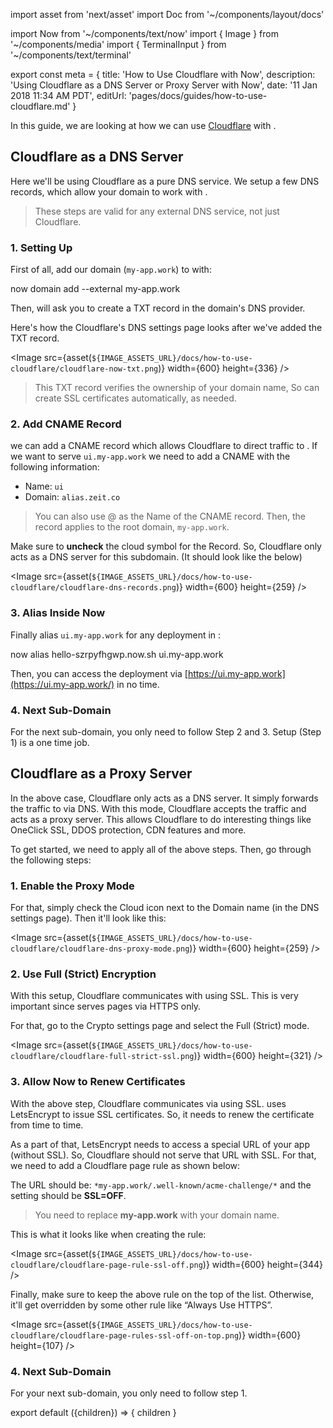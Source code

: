 import asset from 'next/asset'
import Doc from '~/components/layout/docs'

import Now from '~/components/text/now'
import { Image } from '~/components/media'
import { TerminalInput } from '~/components/text/terminal'

export const meta = {
title: 'How to Use Cloudflare with Now',
description: 'Using Cloudflare as a DNS Server or Proxy Server with Now',
date: '11 Jan 2018 11:34 AM PDT',
editUrl: 'pages/docs/guides/how-to-use-cloudflare.md'
}

In this guide, we are looking at how we can use [Cloudflare](https://www.cloudflare.com/) with <Now color="#000"/>.

## Cloudflare as a DNS Server

Here we'll be using Cloudflare as a pure DNS service. We setup a few DNS records, which allow your domain to work with <Now color="#000"/>.

> These steps are valid for any external DNS service, not just Cloudflare.

### 1. Setting Up

First of all, add our domain (`my-app.work`) to <Now color="#000"/> with:

<TerminalInput>now domain add --external my-app.work</TerminalInput>

Then, <Now color="#000"/> will ask you to create a TXT record in the domain's DNS provider.

Here's how the Cloudflare's DNS settings page looks after we've added the TXT record.

<Image
src={asset(`${IMAGE_ASSETS_URL}/docs/how-to-use-cloudflare/cloudflare-now-txt.png`)}
width={600}
height={336}
/>

> This TXT record verifies the ownership of your domain name, So <Now color="#000"/> can create SSL certificates automatically, as needed.

### 2. Add CNAME Record

<Now color="#000"/> we can add a CNAME record which allows Cloudflare to direct traffic to <Now color="#000"/>. If we want to serve `ui.my-app.work` we need to add a CNAME with the following information:

- Name: `ui`
- Domain: `alias.zeit.co`

> You can also use @ as the Name of the CNAME record. Then, the record applies to the root domain, `my-app.work`.

Make sure to **uncheck** the cloud symbol for the Record. So, Cloudflare only acts as a DNS server for this subdomain.
(It should look like the below)

<Image
src={asset(`${IMAGE_ASSETS_URL}/docs/how-to-use-cloudflare/cloudflare-dns-records.png`)}
width={600}
height={259}
/>

### 3. Alias Inside Now

Finally alias `ui.my-app.work` for any deployment in <Now color="#000"/>:

<TerminalInput>now alias hello-szrpyfhgwp.now.sh ui.my-app.work</TerminalInput>

Then, you can access the deployment via [https://ui.my-app.work](https://ui.my-app.work/) in no time.

### 4. Next Sub-Domain

For the next sub-domain, you only need to follow Step 2 and 3. Setup (Step 1) is a one time job.

## Cloudflare as a Proxy Server

In the above case, Cloudflare only acts as a DNS server. It simply forwards the traffic to <Now color="#000"/> via DNS. With this mode, Cloudflare accepts the traffic and acts as a proxy server. This allows Cloudflare to do interesting things like OneClick SSL, DDOS protection, CDN features and more.

To get started, we need to apply all of the above steps. Then, go through the following steps:

### 1. Enable the Proxy Mode

For that, simply check the Cloud icon next to the Domain name (in the DNS settings page). Then it'll look like this:

<Image
src={asset(`${IMAGE_ASSETS_URL}/docs/how-to-use-cloudflare/cloudflare-dns-proxy-mode.png`)}
width={600}
height={259}
/>

### 2. Use Full (Strict) Encryption

With this setup, Cloudflare communicates with <Now color="#000"/> using SSL. This is very important since <Now color="#000"/> serves pages via HTTPS only.

For that, go to the Crypto settings page and select the Full (Strict) mode.

<Image
src={asset(`${IMAGE_ASSETS_URL}/docs/how-to-use-cloudflare/cloudflare-full-strict-ssl.png`)}
width={600}
height={321}
/>

### 3. Allow Now to Renew Certificates

With the above step, Cloudflare communicates via <Now color="#000"/> using SSL. <Now color="#000"/> uses LetsEncrypt to issue SSL certificates. So, it needs to renew the certificate from time to time.

As a part of that, LetsEncrypt needs to access a special URL of your app (without SSL). So, Cloudflare should not serve that URL with SSL. For that, we need to add a Cloudflare page rule as shown below:

The URL should be: `*my-app.work/.well-known/acme-challenge/*` and the setting should be **SSL=OFF**.

> You need to replace **my-app.work** with your domain name.

This is what it looks like when creating the rule:

<Image
src={asset(`${IMAGE_ASSETS_URL}/docs/how-to-use-cloudflare/cloudflare-page-rule-ssl-off.png`)}
width={600}
height={344}
/>

Finally, make sure to keep the above rule on the top of the list. Otherwise, it'll get overridden by some other rule like “Always Use HTTPS”.

<Image
src={asset(`${IMAGE_ASSETS_URL}/docs/how-to-use-cloudflare/cloudflare-page-rules-ssl-off-on-top.png`)}
width={600}
height={107}
/>

### 4. Next Sub-Domain

For your next sub-domain, you only need to follow step 1.

export default ({children}) => <Doc meta={meta}>{ children }</Doc>
